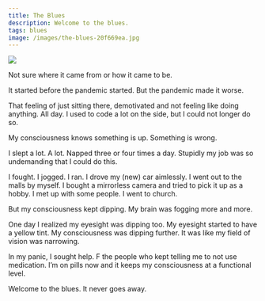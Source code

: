 ```yaml
---
title: The Blues
description: Welcome to the blues.
tags: blues
image: /images/the-blues-20f669ea.jpg
---
```


<a href="/blog/the-blues">
  <img src="/images/the-blues.jpg"/>
</a>

Not sure where it came from or how it came to be.

It started before the pandemic started. But the pandemic made it worse.

That feeling of just sitting there, demotivated and not feeling like doing anything. All day. I used to code a lot on the side, but I could not longer do so.

My consciousness knows something is up. Something is wrong.

I slept a lot. A lot. Napped three or four times a day. Stupidly my job was so undemanding that I could do this.

I fought. I jogged. I ran. I drove my (new) car aimlessly. I went out to the malls by myself. I bought a mirrorless camera and tried to pick it up as a hobby. I met up with some people. I went to church.

But my consciousness kept dipping. My brain was fogging more and more.

One day I realized my eyesight was dipping too. My eyesight started to have a yellow tint.  My consciousness was dipping further. It was like my field of vision was narrowing.

In my panic, I sought help. F the people who kept telling me to not use medication. I’m on pills now and it keeps my consciousness at a functional level.

Welcome to the blues. It never goes away.